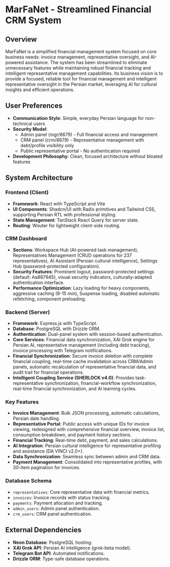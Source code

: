 # MarFaNet - Streamlined Financial CRM System

## Overview
MarFaNet is a simplified financial management system focused on core business needs: invoice management, representative oversight, and AI-powered assistance. The system has been streamlined to eliminate unnecessary features while maintaining robust financial tracking and intelligent representative management capabilities. Its business vision is to provide a focused, reliable tool for financial management and intelligent representative oversight in the Persian market, leveraging AI for cultural insights and efficient operations.

## User Preferences
- **Communication Style**: Simple, everyday Persian language for non-technical users
- **Security Model**:
  - Admin panel (mgr/8679) - Full financial access and management
  - CRM panel (crm/8679) - Representative management with debt/profile visibility only
  - Public representative portal - No authentication required
- **Development Philosophy**: Clean, focused architecture without bloated features

## System Architecture

### Frontend (Client)
- **Framework**: React with TypeScript and Vite
- **UI Components**: Shadcn/UI with Radix primitives and Tailwind CSS, supporting Persian RTL with professional styling.
- **State Management**: TanStack React Query for server state.
- **Routing**: Wouter for lightweight client-side routing.

### CRM Dashboard
- **Sections**: Workspace Hub (AI-powered task management), Representatives Management (CRUD operations for 237 representatives), AI Assistant (Persian cultural intelligence), Settings Hub (password-protected configuration).
- **Security Features**: Prominent logout, password-protected settings (default: Aa867945), visual security indicators, culturally-adapted authentication interface.
- **Performance Optimization**: Lazy loading for heavy components, aggressive caching (8-15 min), Suspense loading, disabled automatic refetching, component preloading.

### Backend (Server)
- **Framework**: Express.js with TypeScript.
- **Database**: PostgreSQL with Drizzle ORM.
- **Authentication**: Dual-panel system with session-based authentication.
- **Core Services**: Financial data synchronization, XAI Grok engine for Persian AI, representative management (including debt tracking), invoice processing with Telegram notifications.
- **Financial Synchronization**: Secure invoice deletion with complete financial coupling, real-time cache invalidation across CRM/Admin panels, automatic recalculation of representative financial data, and audit trail for financial operations.
- **Intelligent Coupling Service (SHERLOCK v4.0)**: Provides task-representative synchronization, financial-workflow synchronization, real-time financial synchronization, and AI learning cycles.

### Key Features
- **Invoice Management**: Bulk JSON processing, automatic calculations, Persian date handling.
- **Representative Portal**: Public access with unique IDs for invoice viewing, redesigned with comprehensive financial overview, invoice list, consumption breakdown, and payment history sections.
- **Financial Tracking**: Real-time debt, payment, and sales calculations.
- **AI Integration**: Persian cultural intelligence for representative profiling and assistance (DA VINCI v2.0+).
- **Data Synchronization**: Seamless sync between admin and CRM data.
- **Payment Management**: Consolidated into representative profiles, with 30-item pagination for invoices.

### Database Schema
- `representatives`: Core representative data with financial metrics.
- `invoices`: Invoice records with status tracking.
- `payments`: Payment allocation and tracking.
- `admin_users`: Admin panel authentication.
- `crm_users`: CRM panel authentication.

## External Dependencies
- **Neon Database**: PostgreSQL hosting.
- **XAI Grok API**: Persian AI intelligence (grok-beta model).
- **Telegram Bot API**: Automated notifications.
- **Drizzle ORM**: Type-safe database operations.